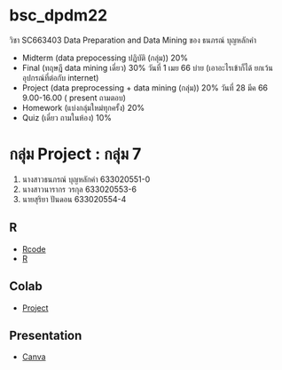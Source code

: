# bsc_dpdm22
วิชา SC663403 Data Preparation and Data Mining ของ ธนภรณ์ บุญหลักคำ
- Midterm (data prepocessing ปฏิบัติ (กลุ่ม)) 20%
- Final (ทฤษฎี data mining เดี่ยว) 30%  วันที่ 1 เมย 66 บ่าย (เอาอะไรเข้าก็ได้ ยกเว้นอุปกรณ์ที่ต่อกับ internet)
- Project (data preprocessing + data mining (กลุ่ม)) 20% วันที่ 28 มีค 66 9.00-16.00 ( present ถามตอบ)
- Homework (แบ่งกลุ่มใหม่ทุกครั้ง) 20%
- Quiz (เดี่ยว ถามในห้อง) 10%


# กลุ่ม Project : กลุ่ม 7
1. นางสาวธนภรณ์ บุญหลักคำ 633020551-0
2. นางสาวนารากร วรกุล 633020553-6
3. นายสุริยา ปันดอน 633020554-4
## R
* [Rcode](https://kkumail-my.sharepoint.com/personal/suriya_pan_kkumail_com/_layouts/15/onedrive.aspx?id=%2Fpersonal%2Fsuriya%5Fpan%5Fkkumail%5Fcom%2FDocuments%2FDesktop%2FFinal%20ProjectR1%2Er&parent=%2Fpersonal%2Fsuriya%5Fpan%5Fkkumail%5Fcom%2FDocuments%2FDesktop&ga=1)
* [R](https://kkumail-my.sharepoint.com/personal/suriya_pan_kkumail_com/_layouts/15/onedrive.aspx?ga=1&id=%2Fpersonal%2Fsuriya%5Fpan%5Fkkumail%5Fcom%2FDocuments%2FDesktop)
## Colab
* [Project](https://colab.research.google.com/github/1234567890qqqqqq/bsc_dpdm22/blob/main/Project.ipynb)
## Presentation
* [Canva](https://www.canva.com/design/DAFeTiLGIWQ/N-PFvBlZZVoO1i79ZQMb3Q/view?utm_content=DAFeTiLGIWQ&utm_campaign=designshare&utm_medium=link2&utm_source=sharebutton)
